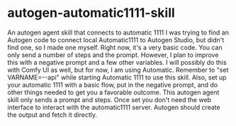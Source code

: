 # autogen-automatic1111-skill
An autogen agent skill that connects to automatic 1111
I was trying to find an Autogen code to connect local Automatic1111 to Autogen Studio, but didn't find one, so I made one myself. Right now, it's a very basic code. You can only send a number of steps and the prompt. However, I plan to improve this with a negative prompt and a few other variables. I will possibly do this with Comfy UI as well, but for now, I am using Automatic. Remember to "set  VARNAME=--api" while starting Automatic 1111 to use this skill.
Also, set up your automatic 1111 with a basic flow, put in the negative prompt, and do other things needed to get you a favorable outcome. This autogen agent skill only sends a prompt and steps. Once set you don't need the web interface to interact with the automatic1111 server. Autogen should create the output and fetch it directly.
